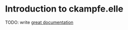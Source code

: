 # Introduction to ckampfe.elle

TODO: write [great documentation](http://jacobian.org/writing/what-to-write/)
